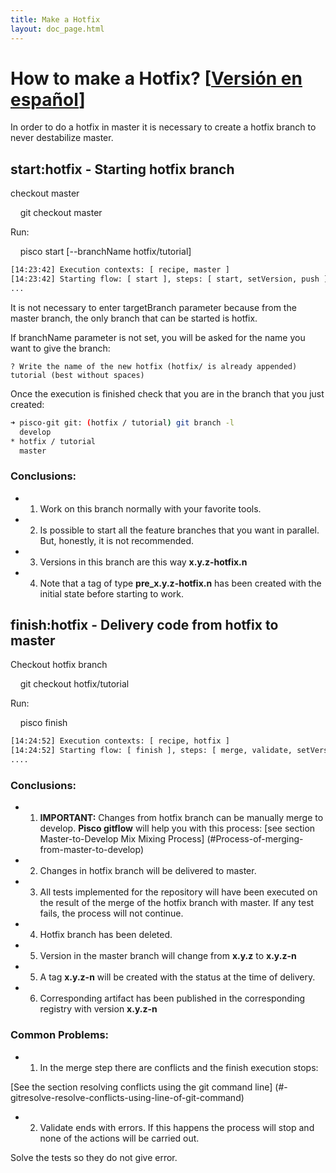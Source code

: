 ```yaml
---
title: Make a Hotfix
layout: doc_page.html
---
```


# How to make a Hotfix? [[Versión en español](../../../es/users/guides/010hotfix.html)]

In order to do a hotfix in master it is necessary to create a hotfix branch to never destabilize master.

## start:hotfix - Starting hotfix branch

checkout master

    git checkout master

Run:

    pisco start [--branchName hotfix/tutorial]

```bash
[14:23:42] Execution contexts: [ recipe, master ]
[14:23:42] Starting flow: [ start ], steps: [ start, setVersion, push ]
...
```

It is not necessary to enter targetBranch parameter because from the master branch, the only branch that can be started is hotfix.

If branchName parameter is not set, you will be asked for the name you want to give the branch:

```
? Write the name of the new hotfix (hotfix/ is already appended) tutorial (best without spaces)
```

Once the execution is finished check that you are in the branch that you just created:

```bash
➜ pisco-git git: (hotfix / tutorial) git branch -l
  develop
* hotfix / tutorial
  master
```

### Conclusions:

- 1. Work on this branch normally with your favorite tools.
- 2. Is possible to start all the feature branches that you want in parallel. But, honestly, it is not recommended.
- 3. Versions in this branch are this way **x.y.z-hotfix.n**
- 4. Note that a tag of type **pre_x.y.z-hotfix.n** has been created with the initial state before starting to work.

## finish:hotfix - Delivery code from hotfix to master

Checkout hotfix branch

    git checkout hotfix/tutorial

Run:

    pisco finish

```bash
[14:24:52] Execution contexts: [ recipe, hotfix ]
[14:24:52] Starting flow: [ finish ], steps: [ merge, validate, setVersion, finish, publish ]
....
```

### Conclusions:

- 1. **IMPORTANT:** Changes from hotfix branch can be manually merge to develop. **Pisco gitflow** will help you with this process: [see section Master-to-Develop Mix Mixing Process] (#Process-of-merging-from-master-to-develop)
- 2. Changes in hotfix branch will be delivered to master.
- 3. All tests implemented for the repository will have been executed on the result of the merge of the hotfix branch with master. If any test fails, the process will not continue.
- 4. Hotfix branch has been deleted.
- 5. Version in the master branch will change from **x.y.z** to **x.y.z-n**
- 5. A tag **x.y.z-n** will be created with the status at the time of delivery.
- 6. Corresponding artifact has been published in the corresponding registry with version **x.y.z-n**

### Common Problems:

- 1. In the merge step there are conflicts and the finish execution stops:

[See the section resolving conflicts using the git command line] (#-gitresolve-resolve-conflicts-using-line-of-git-command)

- 2. Validate ends with errors. If this happens the process will stop and none of the actions will be carried out.

Solve the tests so they do not give error.